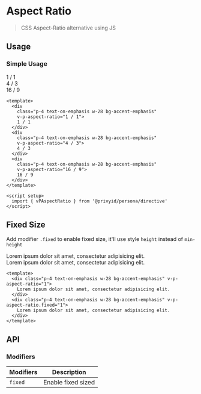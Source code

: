 <script setup>
  import { vPAspectRatio } from '.'
</script>

# Aspect Ratio
> CSS Aspect-Ratio alternative using JS

## Usage

### Simple Usage

<preview class="items-start space-x-3">
  <div
    class="p-4 text-on-emphasis w-28 bg-accent-emphasis"
    v-p-aspect-ratio="1 / 1">
    1 / 1
  </div>
  <div
    class="p-4 text-on-emphasis w-28 bg-accent-emphasis"
    v-p-aspect-ratio="4 / 3">
    4 / 3
  </div>
  <div
    class="p-4 text-on-emphasis w-28 bg-accent-emphasis"
    v-p-aspect-ratio="16 / 9">
    16 / 9
  </div>
</preview>

```vue
<template>
  <div
    class="p-4 text-on-emphasis w-28 bg-accent-emphasis"
    v-p-aspect-ratio="1 / 1">
    1 / 1
  </div>
  <div
    class="p-4 text-on-emphasis w-28 bg-accent-emphasis"
    v-p-aspect-ratio="4 / 3">
    4 / 3
  </div>
  <div
    class="p-4 text-on-emphasis w-28 bg-accent-emphasis"
    v-p-aspect-ratio="16 / 9">
    16 / 9
  </div>
</template>

<script setup>
  import { vPAspectRatio } from '@privyid/persona/directive'
</script>
```

## Fixed Size

Add modifier `.fixed` to enable fixed size, it'll use style `height` instead of `min-height`

<preview class="space-x-3">
  <div class="p-4 text-on-emphasis w-28 bg-accent-emphasis" v-p-aspect-ratio="1">
    Lorem ipsum dolor sit amet, consectetur adipisicing elit.
  </div>
  <div class="p-4 text-on-emphasis w-28 bg-accent-emphasis" v-p-aspect-ratio.fixed="1">
    Lorem ipsum dolor sit amet, consectetur adipisicing elit.
  </div>
</preview>

```vue
<template>
  <div class="p-4 text-on-emphasis w-28 bg-accent-emphasis" v-p-aspect-ratio="1">
    Lorem ipsum dolor sit amet, consectetur adipisicing elit.
  </div>
  <div class="p-4 text-on-emphasis w-28 bg-accent-emphasis" v-p-aspect-ratio.fixed="1">
    Lorem ipsum dolor sit amet, consectetur adipisicing elit.
  </div>
</template>
```

## API

### Modifiers

| Modifiers | Description        |
|-----------|--------------------|
| `fixed`   | Enable fixed sized |
